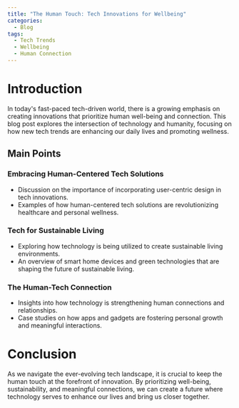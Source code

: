 ```yaml
---
title: "The Human Touch: Tech Innovations for Wellbeing"
categories:
  - Blog
tags:
  - Tech Trends
  - Wellbeing
  - Human Connection
---
```


# Introduction
In today's fast-paced tech-driven world, there is a growing emphasis on creating innovations that prioritize human well-being and connection. This blog post explores the intersection of technology and humanity, focusing on how new tech trends are enhancing our daily lives and promoting wellness.

## Main Points
### Embracing Human-Centered Tech Solutions
- Discussion on the importance of incorporating user-centric design in tech innovations.
- Examples of how human-centered tech solutions are revolutionizing healthcare and personal wellness.

### Tech for Sustainable Living
- Exploring how technology is being utilized to create sustainable living environments.
- An overview of smart home devices and green technologies that are shaping the future of sustainable living.

### The Human-Tech Connection
- Insights into how technology is strengthening human connections and relationships.
- Case studies on how apps and gadgets are fostering personal growth and meaningful interactions.

# Conclusion
As we navigate the ever-evolving tech landscape, it is crucial to keep the human touch at the forefront of innovation. By prioritizing well-being, sustainability, and meaningful connections, we can create a future where technology serves to enhance our lives and bring us closer together.
